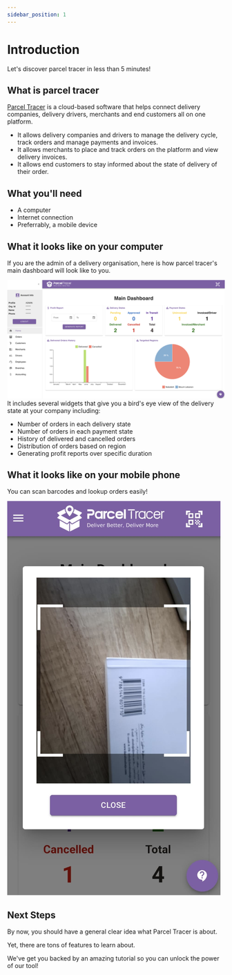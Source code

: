 ```yaml
---
sidebar_position: 1
---
```


# Introduction

Let's discover parcel tracer in less than 5 minutes!

## What is parcel tracer

[Parcel Tracer](https://parceltracer.app/) is a cloud-based software that helps connect delivery companies, delivery drivers, merchants and end customers all on one platform.

- It allows delivery companies and drivers to manage the delivery cycle, track orders and manage payments and invoices.
- It allows merchants to place and track orders on the platform and view delivery invoices.
- It allows end customers to stay informed about the state of delivery of their order.


## What you'll need

- A computer
- Internet connection
- Preferrably, a mobile device

## What it looks like on your computer

If you are the admin of a delivery organisation, here is how parcel tracer's main dashboard will look like to you. 

![alt text](./media/desktop-view.png)
It includes several widgets that give you a bird's eye view of the delivery state at your company including:
- Number of orders in each delivery state
- Number of orders in each payment state
- History of delivered and cancelled orders
- Distribution of orders based on region
- Generating profit reports over specific duration

## What it looks like on your mobile phone

You can scan barcodes and lookup orders easily!

![alt text](./media/mobile-view.png)

## Next Steps

By now, you should have a general clear idea what Parcel Tracer is about.

Yet, there are tons of features to learn about.

We've get you backed by an amazing tutorial so you can unlock the power of our tool!